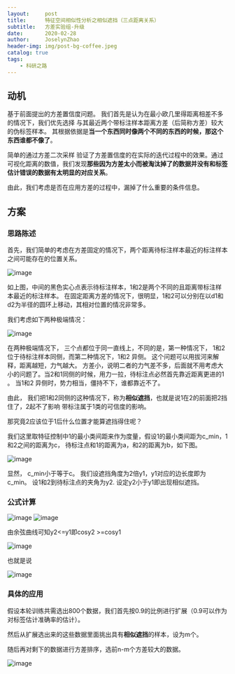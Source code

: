 ```yaml
---
layout:     post
title:      特征空间相似性分析之相似遮挡（三点距离关系）
subtitle:   方差实验组-升级
date:       2020-02-28
author:     JoselynZhao
header-img: img/post-bg-coffee.jpeg
catalog: true
tags:
    - 科研之路
---
```


## 动机
基于前面提出的方差置信度问题。 我们首先是认为在最小欧几里得距离相差不多的情况下，我们优先选择 与其最近两个带标注样本距离方差（后简称方差）较大的伪标签样本。  其根据依据是**当一个东西同时像两个不同的东西的时候，那这个东西谁都不像了**。

简单的通过方差二次采样 验证了方差置信度的在实际的迭代过程中的效果。通过可视化距离的数值，我们发现**那些因为方差太小而被淘汰掉了的数据并没有和标签估计错误的数据有太明显的对应关系**。 

由此，我们考虑是否在应用方差的过程中，漏掉了什么重要的条件信息。

## 方案
### 思路陈述
首先，我们简单的考虑在方差固定的情况下，两个距离待标注样本最近的标注样本之间可能存在的位置关系。

![image](http://note.youdao.com/yws/res/48442/437A148A810148AF82ED7D92EADC0945)

如上图，中间的黑色实心点表示待标注样本，1和2是两个不同的且距离带标注样本最近的标注样本。 在固定距离方差的情况下，很明显，1和2可以分别在以d1和d2为半径的圆环上移动，其相对位置的情况非常多。

我们考虑如下两种极端情况：

![image](http://note.youdao.com/yws/res/48450/57290F7E33D641228667077017F6E783)

在两种极端情况下， 三个点都位于同一直线上，不同的是，第一种情况下， 1和2位于待标注样本同侧，而第二种情况下，1和2 异侧。
这个问题可以用拔河来解释，距离越短，力气越大。 方差小，说明二者的力气差不多，后面就不用考虑大小的问题了。当2和1同侧的时候，用力一拉，待标注点必然首先靠近距离更进的1 。 当1和2 异侧时，势力相当，僵持不下，谁都靠近不了。 

由此， 我们把1和2同侧的这种情况下，称为**相似遮挡**，也就是说1在2的前面把2挡住了，2起不了影响 带标注属于1类的可信度的影响。

那究竟2应该位于1后什么位置才能算遮挡得住呢？

我们这里取特征控制中1的最小类间距来作为度量，假设1的最小类间距为c_min，1和2之间的距离为c， 待标注点和1的距离为a，和2的距离为b，如下图。

![image](http://note.youdao.com/yws/res/48424/DBD2B9349B2E489D868A1470D6148BFA)

显然， c_min小于等于c。
我们设遮挡角度为2倍y1，y1对应的边长度即为c_min。
设1和2到待标注点的夹角为y2. 设定y2小于y1即出现相似遮挡。

### **公式计算**
![image](http://note.youdao.com/yws/res/48487/6329A75F493341629A3AA47BB5CC3EA8)
![image](http://note.youdao.com/yws/res/48488/C4B9D393D8834F68A0D8FC769F685287)

由余弦曲线可知y2<=y1即cosy2 >=cosy1

![image](http://note.youdao.com/yws/res/48490/EA8F7EADCA4A4748934B2E72810597FE)

也就是说

![image](http://note.youdao.com/yws/res/48495/8B03D20D99464F8297A2E01D64C7388A)

### 具体的应用
假设本轮训练共需选出800个数据，我们首先按0.9的比例进行扩展（0.9可以作为对标签估计准确率的估计）。 

然后从扩展选出来的这些数据里面挑出具有**相似遮挡**的样本，设为m个。 

随后再对剩下的数据进行方差排序，选前n-m个方差较大的数据。

![image](http://note.youdao.com/yws/res/48497/314E03DF68574DE1B7ACE3295CF1043D)
